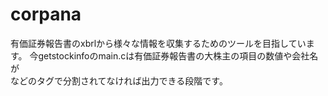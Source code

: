 # corpana

有価証券報告書のxbrlから様々な情報を収集するためのツールを目指しています。
今getstockinfoのmain.cは有価証券報告書の大株主の項目の数値や会社名が<br>などのタグで分割されてなければ出力できる段階です。



